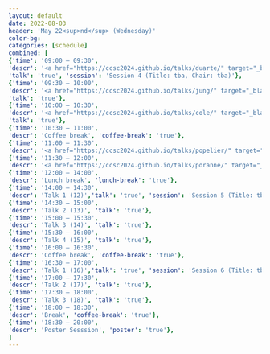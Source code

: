```yaml
---
layout: default
date: 2022-08-03
header: 'May 22<sup>nd</sup> (Wednesday)'
color-bg: 
categories: [schedule]
combined: [
{'time': '09:00 – 09:30', 
'descr': '<a href="https://ccsc2024.github.io/talks/duarte/" target="_blank"> D2.01 – Fernanda Duarte </a>',
'talk': 'true', 'session': 'Session 4 (Title: tba, Chair: tba)'},
{'time': '09:30 – 10:00', 
'descr': '<a href="https://ccsc2024.github.io/talks/jung/" target="_blank"> D2.02 – Yousung Jung </a>', 
'talk': 'true'},
{'time': '10:00 – 10:30', 
'descr': '<a href="https://ccsc2024.github.io/talks/cole/" target="_blank"> D2.03 – Jacqueline Cole </a>', 
'talk': 'true'},
{'time': '10:30 – 11:00', 
'descr': 'Coffee break', 'coffee-break': 'true'},
{'time': '11:00 – 11:30', 
'descr': '<a href="https://ccsc2024.github.io/talks/popelier/" target="_blank"> D2.04 – Paul Popelier </a>', 'talk': 'true'},
{'time': '11:30 – 12:00', 
'descr': '<a href="https://ccsc2024.github.io/talks/poranne/" target="_blank"> D2.05 – Renana Poranne </a>', 'talk': 'true'},
{'time': '12:00 – 14:00', 
'descr': 'Lunch break', 'lunch-break': 'true'},
{'time': '14:00 – 14:30', 
'descr': 'Talk 1 (12)','talk': 'true', 'session': 'Session 5 (Title: tba, Chair: tba)'},
{'time': '14:30 – 15:00', 
'descr': 'Talk 2 (13)', 'talk': 'true'},
{'time': '15:00 – 15:30', 
'descr': 'Talk 3 (14)', 'talk': 'true'},
{'time': '15:30 – 16:00', 
'descr': 'Talk 4 (15)', 'talk': 'true'},
{'time': '16:00 – 16:30', 
'descr': 'Coffee break', 'coffee-break': 'true'},
{'time': '16:30 – 17:00', 
'descr': 'Talk 1 (16)','talk': 'true', 'session': 'Session 6 (Title: tba, Chair: tba)'},
{'time': '17:00 – 17:30', 
'descr': 'Talk 2 (17)', 'talk': 'true'},
{'time': '17:30 – 18:00', 
'descr': 'Talk 3 (18)', 'talk': 'true'},
{'time': '18:00 – 18:30', 
'descr': 'Break', 'coffee-break': 'true'},
{'time': '18:30 – 20:00', 
'descr': 'Poster Sesssion', 'poster': 'true'},
]
---
```

